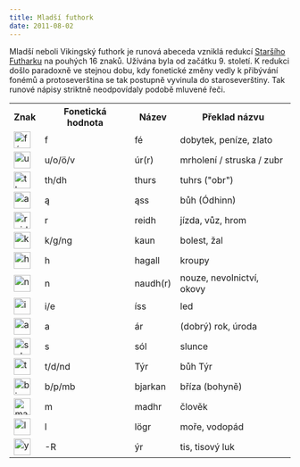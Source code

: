 ```yaml
---
title: Mladší futhork
date: 2011-08-02
---
```


Mladší neboli Vikingský futhork je runová abeceda vzniklá redukcí <a href="/runy">Staršího Futharku</a> na pouhých 16 znaků. Užívána byla od začátku 9. století. K redukci došlo paradoxně ve stejnou dobu, kdy fonetické změny vedly k přibývání fonémů a protoseverština se tak postupně vyvinula do staroseverštiny. Tak runové nápisy striktně neodpovídaly podobě mluvené řeči.

<table>
    <tr>
        <th>Znak</th>
        <th>Fonetická hodnota</th>
        <th>Název</th>
        <th>Překlad názvu</th>
    </tr>
    <tr>
        <td><img src="/images/runy/younger-futhork/f.png" alt="fé" width="30"></td>
        <td>f</td>
        <td>fé</td>
        <td>dobytek, peníze, zlato</td>
    </tr>
    <tr>
        <td><img src="/images/runy/younger-futhork/u.png" alt="ur" width="30"></td>
        <td>u/o/ö/v</td>
        <td>úr(r)</td>
        <td>mrholení / struska / zubr</td>
    </tr>
    <tr>
        <td><img src="/images/runy/younger-futhork/th.png" alt="thurs" width="30"></td>
        <td>th/dh</td>
        <td>thurs</td>
        <td>tuhrs ("obr")</td>
    </tr>
    <tr>
        <td><img src="/images/runy/younger-futhork/o.png" alt="ass" width="30"></td>
        <td>ą</td>
        <td>ąss</td>
        <td>bůh (Ódhinn)</td>
    </tr>
    <tr>
        <td><img src="/images/runy/younger-futhork/r.png" alt="reidh" width="30"></td>
        <td>r</td>
        <td>reidh</td>
        <td>jízda, vůz, hrom</td>
    </tr>
    <tr>
        <td><img src="/images/runy/younger-futhork/k.png" alt="kaun" width="30"></td>
        <td>k/g/ng</td>
        <td>kaun</td>
        <td>bolest, žal</td>
    </tr>
    <tr>
        <td><img src="/images/runy/younger-futhork/h.png" alt="hagall" width="30"></td>
        <td>h</td>
        <td>hagall</td>
        <td>kroupy</td>
    </tr>
    <tr>
        <td><img src="/images/runy/younger-futhork/n.png" alt="naudh" width="30"></td>
        <td>n</td>
        <td>naudh(r)</td>
        <td>nouze, nevolnictví, okovy</td>
    </tr>
    <tr>
        <td><img src="/images/runy/younger-futhork/i.png" alt="iss" width="30"></td>
        <td>i/e</td>
        <td>íss</td>
        <td>led</td>
    </tr>
    <tr>
        <td><img src="/images/runy/younger-futhork/a.png" alt="ar" width="30"></td>
        <td>a</td>
        <td>ár</td>
        <td>(dobrý) rok, úroda</td>
    </tr>
    <tr>
        <td><img src="/images/runy/younger-futhork/s.png" alt="sol" width="30"></td>
        <td>s</td>
        <td>sól</td>
        <td>slunce</td>
    </tr>
    <tr>
        <td><img src="/images/runy/younger-futhork/t.png" alt="tyr" width="30"></td>
        <td>t/d/nd</td>
        <td>Týr</td>
        <td>bůh Týr</td>
    </tr>
    <tr>
        <td><img src="/images/runy/younger-futhork/b.png" alt="bjarkan" width="30"></td>
        <td>b/p/mb</td>
        <td>bjarkan</td>
        <td>bříza (bohyně)</td>
    </tr>
    <tr>
        <td><img src="/images/runy/younger-futhork/m.png" alt="madhr" width="30"></td>
        <td>m</td>
        <td>madhr</td>
        <td>člověk</td>
    </tr>
    <tr>
        <td><img src="/images/runy/younger-futhork/l.png" alt="logr" width="30"></td>
        <td>l</td>
        <td>lögr</td>
        <td>moře, vodopád</td>
    </tr>
    <tr>
        <td><img src="/images/runy/younger-futhork/y.png" alt="yr" width="30"></td>
        <td>-R</td>
        <td>ýr</td>
        <td>tis, tisový luk</td>
    </tr>
</table>
